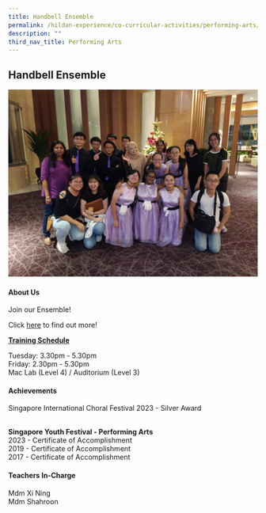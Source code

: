 ```yaml
---
title: Handbell Ensemble
permalink: /hildan-experience/co-curricular-activities/performing-arts/handbell-ensemble/
description: ""
third_nav_title: Performing Arts
---
```

Handbell Ensemble
-----------------

![](/images/CCA/Handbell.jpeg)


#### About Us

Join our Ensemble!

Click&nbsp;[here](/files/CCA/Handbell%20Ensemble%202016.pdf)&nbsp;to find out more!

**<u>Training Schedule</u>**  
  
Tuesday: 3.30pm - 5.30pm<br>
Friday: 2.30pm - 5.30pm<br>
Mac Lab (Level 4) / Auditorium (Level 3)

#### Achievements
Singapore International Choral Festival 2023 - Silver Award<br><br>

**Singapore Youth Festival - Performing Arts**<br>
2023 - Certificate of Accomplishment<br>
2019 - Certificate of Accomplishment<br>
2017 -&nbsp;Certificate of Accomplishment<br>

####  Teachers In-Charge
Mdm Xi Ning<br>
Mdm Shahroon<br>
